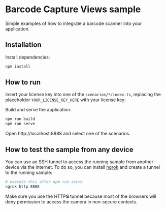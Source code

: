 # Barcode Capture Views sample

Simple examples of how to integrate a barcode scanner into your application.

## Installation

Install dependencies:

```bash
npm install
```

## How to run

Insert your license key into one of the `scenarios/*/index.ts`, replacing the placeholder `YOUR_LICENSE_KEY_HERE` with your license key:

Build and serve the application:

```bash
npm run build
npm run serve
```

Open http://localhost:8888 and select one of the scenarios.

## How to test the sample from any device

You can use an SSH tunnel to access the running sample from another device via the internet. To do so, you can install [ngrok](https://ngrok.com/) and create a tunnel to the running sample:

```bash
# execute this after npm run serve
ngrok http 8888
```

Make sure you use the HTTP**S** tunnel because most of the browsers will deny permission to access the camera in non-secure contexts.
